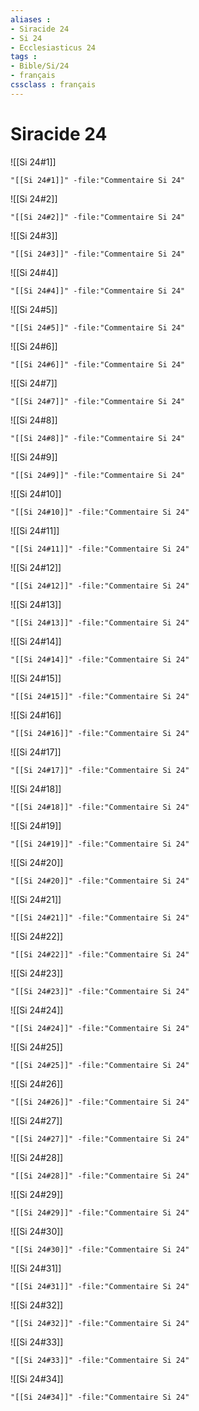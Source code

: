 ```yaml
---
aliases : 
- Siracide 24
- Si 24
- Ecclesiasticus 24
tags : 
- Bible/Si/24
- français
cssclass : français
---
```


# Siracide 24

![[Si 24#1]]

```query
"[[Si 24#1]]" -file:"Commentaire Si 24"
```

![[Si 24#2]]

```query
"[[Si 24#2]]" -file:"Commentaire Si 24"
```

![[Si 24#3]]

```query
"[[Si 24#3]]" -file:"Commentaire Si 24"
```

![[Si 24#4]]

```query
"[[Si 24#4]]" -file:"Commentaire Si 24"
```

![[Si 24#5]]

```query
"[[Si 24#5]]" -file:"Commentaire Si 24"
```

![[Si 24#6]]

```query
"[[Si 24#6]]" -file:"Commentaire Si 24"
```

![[Si 24#7]]

```query
"[[Si 24#7]]" -file:"Commentaire Si 24"
```

![[Si 24#8]]

```query
"[[Si 24#8]]" -file:"Commentaire Si 24"
```

![[Si 24#9]]

```query
"[[Si 24#9]]" -file:"Commentaire Si 24"
```

![[Si 24#10]]

```query
"[[Si 24#10]]" -file:"Commentaire Si 24"
```

![[Si 24#11]]

```query
"[[Si 24#11]]" -file:"Commentaire Si 24"
```

![[Si 24#12]]

```query
"[[Si 24#12]]" -file:"Commentaire Si 24"
```

![[Si 24#13]]

```query
"[[Si 24#13]]" -file:"Commentaire Si 24"
```

![[Si 24#14]]

```query
"[[Si 24#14]]" -file:"Commentaire Si 24"
```

![[Si 24#15]]

```query
"[[Si 24#15]]" -file:"Commentaire Si 24"
```

![[Si 24#16]]

```query
"[[Si 24#16]]" -file:"Commentaire Si 24"
```

![[Si 24#17]]

```query
"[[Si 24#17]]" -file:"Commentaire Si 24"
```

![[Si 24#18]]

```query
"[[Si 24#18]]" -file:"Commentaire Si 24"
```

![[Si 24#19]]

```query
"[[Si 24#19]]" -file:"Commentaire Si 24"
```

![[Si 24#20]]

```query
"[[Si 24#20]]" -file:"Commentaire Si 24"
```

![[Si 24#21]]

```query
"[[Si 24#21]]" -file:"Commentaire Si 24"
```

![[Si 24#22]]

```query
"[[Si 24#22]]" -file:"Commentaire Si 24"
```

![[Si 24#23]]

```query
"[[Si 24#23]]" -file:"Commentaire Si 24"
```

![[Si 24#24]]

```query
"[[Si 24#24]]" -file:"Commentaire Si 24"
```

![[Si 24#25]]

```query
"[[Si 24#25]]" -file:"Commentaire Si 24"
```

![[Si 24#26]]

```query
"[[Si 24#26]]" -file:"Commentaire Si 24"
```

![[Si 24#27]]

```query
"[[Si 24#27]]" -file:"Commentaire Si 24"
```

![[Si 24#28]]

```query
"[[Si 24#28]]" -file:"Commentaire Si 24"
```

![[Si 24#29]]

```query
"[[Si 24#29]]" -file:"Commentaire Si 24"
```

![[Si 24#30]]

```query
"[[Si 24#30]]" -file:"Commentaire Si 24"
```

![[Si 24#31]]

```query
"[[Si 24#31]]" -file:"Commentaire Si 24"
```

![[Si 24#32]]

```query
"[[Si 24#32]]" -file:"Commentaire Si 24"
```

![[Si 24#33]]

```query
"[[Si 24#33]]" -file:"Commentaire Si 24"
```

![[Si 24#34]]

```query
"[[Si 24#34]]" -file:"Commentaire Si 24"
```

